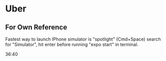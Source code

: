 # Uber

## For Own Reference

Fastest way to launch IPhone simulator is "spotlight" (Cmd+Space) search for "Simulator", hit enter before running "expo start" in terminal.

36:40